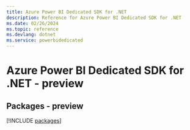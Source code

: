 ```yaml
---
title: Azure Power BI Dedicated SDK for .NET
description: Reference for Azure Power BI Dedicated SDK for .NET
ms.date: 02/26/2024
ms.topic: reference
ms.devlang: dotnet
ms.service: powerbidedicated
---
```

# Azure Power BI Dedicated SDK for .NET - preview
## Packages - preview
[!INCLUDE [packages](power-bi-dedicated-index.md)]